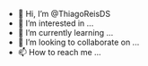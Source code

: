 - 👋 Hi, I’m @ThiagoReisDS
- 👀 I’m interested in ...
- 🌱 I’m currently learning ...
- 💞️ I’m looking to collaborate on ...
- 📫 How to reach me ...

<!---
ThiagoReisDS/ThiagoReisDS is a ✨ special ✨ repository because its `README.md` (this file) appears on your GitHub profile.
You can click the Preview link to take a look at your changes.
--->
